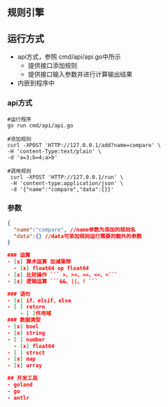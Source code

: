 ## 规则引擎

## 运行方式

-   api方式，参照 cmd/api/api.go中所示
    - 提供接口添加规则
    - 提供接口输入参数并进行计算输出结果
-  内嵌到程序中

### api方式
```shell
#运行程序
go run cmd/api/api.go

#添加规则
curl -XPOST 'HTTP://127.0.0.1/add?name=compare' \
-H 'content-Type:text/plain' \
-d 'a=3;b=4;a>b'

#调用规则
 curl -XPOST 'HTTP://127.0.0.1/run' \
 -H 'content-type:application/json' \
 -d '{"name":"compare","data":{}}'
```

### 参数
```json
{
  "name":"compare", //name参数为添加的规则名
  "data":{} //data可添加规则运行需要的额外的参数
}

### 运算
- [x] 算术运算 加减乘除
  - [x] float64 op float64
- [x] 比较操作 ``` >、>=、==、<=、<```
- [x] 逻辑运算 ```&&、||、! ```

### 语句
- [x] if、elsif、else
- [ ] return
    - [ ]作用域
### 数据类型
- [x] bool
- [x] string
- [ ] number
  - [x] float64
- [ ] struct
- [x] map
- [x] array

## 开发工具
- goland
- go
- antlr